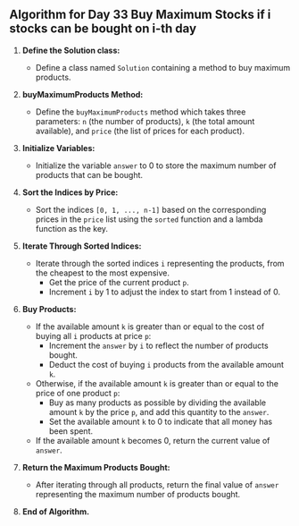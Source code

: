 ## Algorithm for Day 33 **Buy Maximum Stocks if i stocks can be bought on i-th day**

1. **Define the Solution class:**
   - Define a class named `Solution` containing a method to buy maximum products.

2. **buyMaximumProducts Method:**
   - Define the `buyMaximumProducts` method which takes three parameters: `n` (the number of products), `k` (the total amount available), and `price` (the list of prices for each product).

3. **Initialize Variables:**
   - Initialize the variable `answer` to 0 to store the maximum number of products that can be bought.

4. **Sort the Indices by Price:**
   - Sort the indices `[0, 1, ..., n-1]` based on the corresponding prices in the `price` list using the `sorted` function and a lambda function as the key.

5. **Iterate Through Sorted Indices:**
   - Iterate through the sorted indices `i` representing the products, from the cheapest to the most expensive.
     - Get the price of the current product `p`.
     - Increment `i` by 1 to adjust the index to start from 1 instead of 0.

6. **Buy Products:**
   - If the available amount `k` is greater than or equal to the cost of buying all `i` products at price `p`:
     - Increment the `answer` by `i` to reflect the number of products bought.
     - Deduct the cost of buying `i` products from the available amount `k`.
   - Otherwise, if the available amount `k` is greater than or equal to the price of one product `p`:
     - Buy as many products as possible by dividing the available amount `k` by the price `p`, and add this quantity to the `answer`.
     - Set the available amount `k` to 0 to indicate that all money has been spent.
   - If the available amount `k` becomes 0, return the current value of `answer`.

7. **Return the Maximum Products Bought:**
   - After iterating through all products, return the final value of `answer` representing the maximum number of products bought.

8. **End of Algorithm.**

